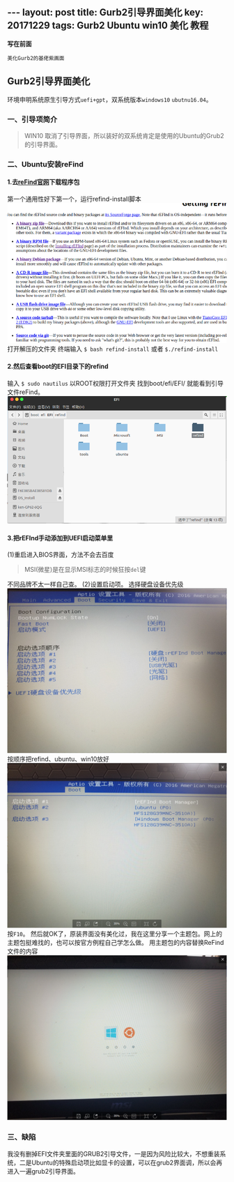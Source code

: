 ﻿﻿---
layout: post
title: Gurb2引导界面美化
key: 20171229
tags: Gurb2 Ubuntu win10 美化 教程
---
**写在前面**

    美化Gurb2的基佬紫画面
    
Gurb2引导界面美化
--------
环境申明系统原生引导方式`uefi+gpt`，双系统版本`windows10` `ubutnu16.04`。
### 一、引导项简介
> WIN10 取消了引导界面，所以装好的双系统肯定是使用的Ubuntu的Grub2的引导界面。

### 二、Ubuntu安装reFind
#### 1.去[reFind官网][1]下载程序包
第一个通用性好下第一个，运行refind-install脚本
![此处输入图片的描述][2]
打开解压的文件夹
终端输入
`$ bash refind-install`
或者
`$./refind-install`
#### 2.然后查看boot的EFI目录下的refind
输入
`$ sudo nautilus`
以ROOT权限打开文件夹
找到boot/efi/EFI/
就能看到引导文件reFind。
![此处输入图片的描述][3]
#### 3.把rEFInd手动添加到UEFI启动菜单里

(1)重启进入BIOS界面，方法不会去百度
> MSI(微星)是在显示MSI标志的时候狂按`del`键

不同品牌不太一样自己查。
(2)设置启动项。
选择硬盘设备优先级
![此处输入图片的描述][4]
按顺序把refind、ubuntu、win10放好
![此处输入图片的描述][5]
按`F10`。
然后就OK了，原装界面没有美化过，我在这里分享一个主题包。网上的主题包挺难找的，也可以按官方例程自己学怎么做。
用主题包的内容替换ReFind文件的内容
![此处输入图片的描述][6]
### 三、缺陷
我没有删掉EFI文件夹里面的GRUB2引导文件，一是因为风险比较大，不想重装系统，二是Ubuntu的特殊启动项比如显卡的设置，可以在grub2界面调，所以会再进入一遍grub2引导界面。


  [1]: http://www.rodsbooks.com/refind/
  [2]: https://raw.githubusercontent.com/KenRamzes/MarkdownPhotos/master/Res/2017-12-29%2014-44-20%E5%B1%8F%E5%B9%95%E6%88%AA%E5%9B%BE.png
  [3]: https://raw.githubusercontent.com/KenRamzes/MarkdownPhotos/master/Res/2017-12-29%2014-51-54%E5%B1%8F%E5%B9%95%E6%88%AA%E5%9B%BE.png
  [4]: https://raw.githubusercontent.com/KenRamzes/MarkdownPhotos/master/Res/TIM%E6%88%AA%E5%9B%BE20171229153646.png
  [5]: https://raw.githubusercontent.com/KenRamzes/MarkdownPhotos/master/Res/TIM%E6%88%AA%E5%9B%BE20171229153637.png
  [6]: https://raw.githubusercontent.com/KenRamzes/MarkdownPhotos/master/Res/TIM%E6%88%AA%E5%9B%BE20171229153434.png